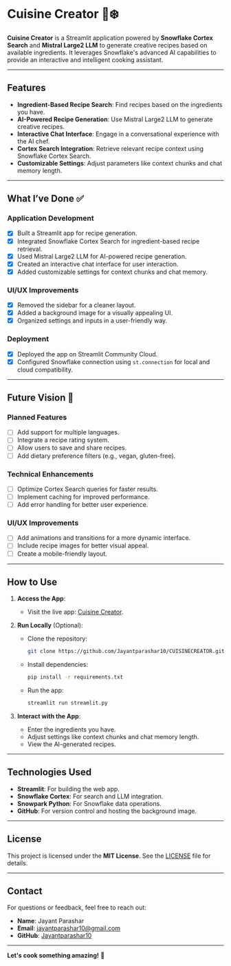 # Cuisine Creator 🍴❄️

**Cuisine Creator** is a Streamlit application powered by **Snowflake Cortex Search** and **Mistral Large2 LLM** to generate creative recipes based on available ingredients. It leverages Snowflake's advanced AI capabilities to provide an interactive and intelligent cooking assistant.

---

## Features
- **Ingredient-Based Recipe Search**: Find recipes based on the ingredients you have.
- **AI-Powered Recipe Generation**: Use Mistral Large2 LLM to generate creative recipes.
- **Interactive Chat Interface**: Engage in a conversational experience with the AI chef.
- **Cortex Search Integration**: Retrieve relevant recipe context using Snowflake Cortex Search.
- **Customizable Settings**: Adjust parameters like context chunks and chat memory length.

---

## What I’ve Done ✅

### Application Development
- [x] Built a Streamlit app for recipe generation.
- [x] Integrated Snowflake Cortex Search for ingredient-based recipe retrieval.
- [x] Used Mistral Large2 LLM for AI-powered recipe generation.
- [x] Created an interactive chat interface for user interaction.
- [x] Added customizable settings for context chunks and chat memory.

### UI/UX Improvements
- [x] Removed the sidebar for a cleaner layout.
- [x] Added a background image for a visually appealing UI.
- [x] Organized settings and inputs in a user-friendly way.

### Deployment
- [x] Deployed the app on Streamlit Community Cloud.
- [x] Configured Snowflake connection using `st.connection` for local and cloud compatibility.

---

## Future Vision 🚀

### Planned Features
- [ ] Add support for multiple languages.
- [ ] Integrate a recipe rating system.
- [ ] Allow users to save and share recipes.
- [ ] Add dietary preference filters (e.g., vegan, gluten-free).

### Technical Enhancements
- [ ] Optimize Cortex Search queries for faster results.
- [ ] Implement caching for improved performance.
- [ ] Add error handling for better user experience.

### UI/UX Improvements
- [ ] Add animations and transitions for a more dynamic interface.
- [ ] Include recipe images for better visual appeal.
- [ ] Create a mobile-friendly layout.

---

## How to Use

1. **Access the App**:
   - Visit the live app: [Cuisine Creator](https://cuisinecreator-swxucrgd7sgflf3k29d3gn.streamlit.app/).

2. **Run Locally** (Optional):
   - Clone the repository:
     ```bash
     git clone https://github.com/Jayantparashar10/CUISINECREATOR.git
     ```
   - Install dependencies:
     ```bash
     pip install -r requirements.txt
     ```
   - Run the app:
     ```bash
     streamlit run streamlit.py
     ```

3. **Interact with the App**:
   - Enter the ingredients you have.
   - Adjust settings like context chunks and chat memory length.
   - View the AI-generated recipes.

---

## Technologies Used
- **Streamlit**: For building the web app.
- **Snowflake Cortex**: For search and LLM integration.
- **Snowpark Python**: For Snowflake data operations.
- **GitHub**: For version control and hosting the background image.

---

## License
This project is licensed under the **MIT License**. See the [LICENSE](LICENSE) file for details.

---

## Contact
For questions or feedback, feel free to reach out:
- **Name**: Jayant Parashar
- **Email**: jayantparashar10@gmail.com
- **GitHub**: [Jayantparashar10](https://github.com/Jayantparashar10)

---

**Let's cook something amazing!** 🍳
